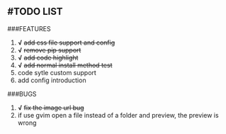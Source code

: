 #TODO LIST
---
###FEATURES
1. **√** ~~add css file support and config~~
2. **√** ~~remove pip support~~
3. **√** ~~add code highlight~~
4. **√** ~~add normal install method test~~
5. code sytle custom support
6. add config introduction


###BUGS
1. **√** ~~fix the image url bug~~
2. if use gvim open a file instead of a folder and preview, the preview is wrong
